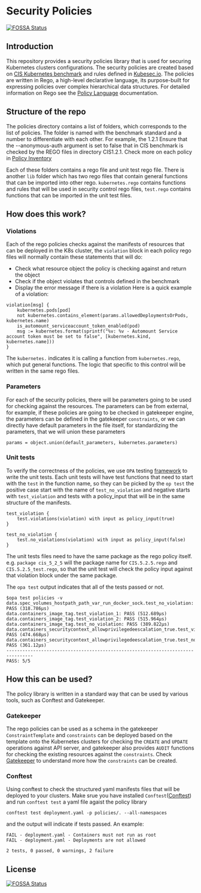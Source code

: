 # Security Policies
[![FOSSA Status](https://app.fossa.com/api/projects/git%2Bgithub.com%2Fraspbernetes%2Fk8s-security-policies.svg?type=shield)](https://app.fossa.com/projects/git%2Bgithub.com%2Fraspbernetes%2Fk8s-security-policies?ref=badge_shield)

## Introduction
This repository provides a security policies library that is used for securing Kubernetes clusters configurations. The security policies are created based on [CIS Kubernetes benchmark](https://cloud.google.com/kubernetes-engine/docs/concepts/cis-benchmarks) and rules defined in [Kubesec.io](https://kubesec.io/). 
The policies are written in Rego, a high-level declarative language, its purpose-built for expressing policies over complex hierarchical data structures. For detailed information on Rego see the [Policy Language](https://www.openpolicyagent.org/docs/latest/policy-language/) documentation.  

## Structure of the repo
The policies directory contains a list of folders, which corresponds to the list of policies. The folder is named with the benchmark standard and a number to differentiate with each other. For example, the 1.2.1 Ensure that the --anonymous-auth argument is set to false that in CIS benchmark is checked by the REGO files in directory CIS1.2.1. Check more on each policy in [Policy Inventory](policies/POLICIES.md)

Each of these folders contains a rego file and unit test rego file. There is another `lib` folder which has two rego files that contain general functions that can be imported into other rego. `kubernetes.rego` contains functions and rules that will be used in security control rego files, `test.rego` contains functions that can be imported in the unit test files.

## How does this work?

### Violations
Each of the rego policies checks against the manifests of resources that can be deployed in the K8s cluster, the `violation` block in each policy rego files will normally contain these statements that will do:
- Check what resource object the policy is checking against and return the object
- Check if the object violates that controls defined in the benchmark
- Display the error message if there is a violation
Here is a quick example of a violation:
```
violation[msg] {
    kubernetes.pods[pod]
    not kubernetes.contains_element(params.allowedDeploymentsOrPods, kubernetes.name)
    is_automount_serviceaccount_token_enabled(pod)
    msg := kubernetes.format(sprintf("%v: %v - Automount Service account token must be set to false", [kubernetes.kind, kubernetes.name]))
}
```
The `kubernetes.` indicates it is calling a function from `kubernetes.rego`, which put general functions. The logic that specific to this control will be written in the same rego files.

### Parameters
For each of the security policies, there will be parameters going to be used for checking against the resources. The parameters can be from external, for example, if these policies are going to be checked in gatekeeper engine, the parameters can be defined in the gatekeeper `constraints`, or we can directly have default parameters in the file itself, for standardizing the parameters, that we will union these parameters 
```
params = object.union(default_parameters, kubernetes.parameters)

```
### Unit tests 
To verify the correctness of the policies, we use `OPA` testing [framework](https://www.openpolicyagent.org/docs/v0.12.2/how-do-i-test-policies/) to write the unit tests.
Each unit tests will have test functions that need to start with the `test` in the function name, so they can be picked by the `op test` the positive case start with the name of `test_no_violation` and negative starts with `test_violation` and tests with a policy_input that will be in the same structure of the manifests. 
```
test_violation {
    test.violations(violation) with input as policy_input(true)
}

test_no_violation {
    test.no_violations(violation) with input as policy_input(false)
}
```
The unit tests files need to have the same package as the rego policy itself. e.g.
`package cis_5_2_5` will the package name for `CIS.5.2.5.rego` and `CIS.5.2.5_test.rego`, so that the unit test will check the policy input against that violation block under the same package.

The `opa test` output indicates that all of the tests passed or not.
```
$opa test policies -v
data.spec_volumes_hostpath_path_var_run_docker_sock.test_no_violation: PASS (318.786µs)
data.containers_image_tag.test_violation_1: PASS (512.689µs)
data.containers_image_tag.test_violation_2: PASS (515.964µs)
data.containers_image_tag.test_no_violation: PASS (389.822µs)
data.containers_securitycontext_allowprivilegedeescalation_true.test_violation: PASS (474.668µs)
data.containers_securitycontext_allowprivilegedeescalation_true.test_no_violation: PASS (361.12µs)
--------------------------------------------------------------------------------
PASS: 5/5
```

## How this can be used?
The policy library is written in a standard way that can be used by various tools, such as Conftest and Gatekeeper.
### Gatekeeper
The rego policies can be used as a schema in the gatekeeper `ConstraintTemplate` and `constraints` can be deployed based on the template onto the Kubernetes clusters for checking the `CREATE` and `UPDATE` operations against API server, and gatekeeper also provides `AUDIT` functions for checking the existing resources against the `constraints`. Check [Gatekeeper](https://github.com/open-policy-agent/gatekeeper) to understand more how the `constraints` can be created.

### Conftest
Using conftest to check the structured yaml manifests files that will be deployed to your clusters.
Make srue you have installed `Conftest`([Conftest](https://github.com/open-policy-agent/conftest)) and run `conftest test` a yaml file agaist the policy library
```
conftest test deployment.yaml -p policies/. --all-namespaces  
```
and the output will indicate if tests passed. An example:
```
FAIL - deployment.yaml - Containers must not run as root
FAIL - deployment.yaml - Deployments are not allowed

2 tests, 0 passed, 0 warnings, 2 failure
```


## License
[![FOSSA Status](https://app.fossa.com/api/projects/git%2Bgithub.com%2Fraspbernetes%2Fk8s-security-policies.svg?type=large)](https://app.fossa.com/projects/git%2Bgithub.com%2Fraspbernetes%2Fk8s-security-policies?ref=badge_large)